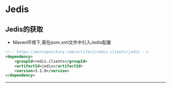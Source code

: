 Jedis
===
## Jedis的获取
- Maven环境下,需在pom.xml文件中引入Jedis配置
````xml
<!-- https://mvnrepository.com/artifact/redis.clients/jedis -->
<dependency>
    <groupId>redis.clients</groupId>
    <artifactId>jedis</artifactId>
    <version>3.1.0</version>
</dependency>
````
---


